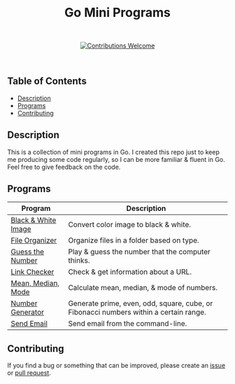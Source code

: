 <div align="center">
  <br>
  <h1>Go Mini Programs</h1>
  <br>
  <p align="center">
    <a href="https://github.com/nadiannis/go-mini-programs/issues"><img alt="Contributions Welcome" src="https://img.shields.io/badge/contributions-welcome-blue.svg?style=flat"></a>
  </p>
  <br>
</div>

## Table of Contents

- [Description](#description)
- [Programs](#programs)
- [Contributing](#contributing)

## Description

This is a collection of mini programs in Go. I created this repo just to keep me producing some code regularly, so I can be more familiar & fluent in Go. Feel free to give feedback on the code.

## Programs

| **Program**                                | **Description**                                                                       |
| ------------------------------------------ | ------------------------------------------------------------------------------------- |
| [Black & White Image](./black_white_image) | Convert color image to black & white.                                                 |
| [File Organizer](./file_organizer)         | Organize files in a folder based on type.                                             |
| [Guess the Number](./guess_number)         | Play & guess the number that the computer thinks.                                     |
| [Link Checker](./link_checker)             | Check & get information about a URL.                                                  |
| [Mean, Median, Mode](./mean_median_mode)   | Calculate mean, median, & mode of numbers.                                            |
| [Number Generator](./number_generator)     | Generate prime, even, odd, square, cube, or Fibonacci numbers within a certain range. |
| [Send Email](./send_email)                 | Send email from the command-line.                                                     |

## Contributing

If you find a bug or something that can be improved, please create an [issue](https://github.com/nadiannis/go-mini-programs/issues) or [pull request](https://github.com/nadiannis/go-mini-programs/pulls).
